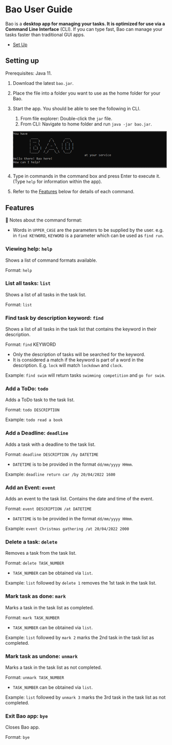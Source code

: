 # Bao User Guide

Bao is a **desktop app for managing your tasks. It is optimized for use via a Command Line Interface** (CLI). If you can
type fast, Bao can manage your tasks faster than traditional GUI apps.

- [Set Up](#setting-up)

## Setting up

Prerequisites: Java 11.

1. Download the latest `bao.jar`.
2. Place the file into a folder you want to use as the home folder for your Bao.
3. Start the app. You should be able to see the following in CLI.
   1. From file explorer: Double-click the `jar` file.
   2. From CLI: Navigate to home folder and run `java -jar bao.jar`.
   
   ![img.png](img.png)
4. Type in commands in the command box and press Enter to execute it. (Type `help` for information within the app).
5. Refer to the [Features](#features) below for details of each command.

## Features

:memo: Notes about the command format:
- Words in `UPPER_CASE` are the parameters to be supplied by the user.
  e.g. in `find KEYWORD`, `KEYWORD` is a parameter which can be used as `find run`.

### Viewing help: `help`
Shows a list of command formats available.

Format: `help`

### List all tasks: `list`
Shows a list of all tasks in the task list.

Format: `list`

### Find task by description keyword: `find`
Shows a list of all tasks in the task list that contains the keyword in their description.

Format: `find` KEYWORD
- Only the description of tasks will be searched for the keyword.
- It is considered a match if the keyword is part of a word in the description. E.g. `lock` will match `lockdown` and `clock`.

Example:
`find swim` will return tasks `swimming competition` and `go for swim`.

### Add a ToDo: `todo`
Adds a ToDo task to the task list.

Format: `todo DESCRIPTION`

Example:
`todo read a book`

### Add a Deadline: `deadline`
Adds a task with a deadline to the task list.

Format: `deadline DESCRIPTION /by DATETIME`
- `DATETIME` is to be provided in the format `dd/mm/yyyy HHmm`.

Example:
`deadline return car /by 20/04/2022 1600`

### Add an Event: `event`
Adds an event to the task list. Contains the date and time of the event.

Format: `event DESCRIPTION /at DATETIME`
- `DATETIME` is to be provided in the format `dd/mm/yyyy HHmm`.

Example:
`event Christmas gathering /at 20/04/2022 2000
`
### Delete a task: `delete`
Removes a task from the task list.

Format: `delete TASK_NUMBER`
- `TASK_NUMBER` can be obtained via `list`.

Example:
`list` followed by `delete 1` removes the 1st task in the task list.

### Mark task as done: `mark`
Marks a task in the task list as completed.

Format: `mark TASK_NUMBER`
- `TASK_NUMBER` can be obtained via `list`.

Example:
`list` followed by `mark 2` marks the 2nd task in the task list as completed.

### Mark task as undone: `unmark`
Marks a task in the task list as not completed.

Format: `unmark TASK_NUMBER`
- `TASK_NUMBER` can be obtained via `list`.

Example:
`list` followed by `unmark 3` marks the 3rd task in the task list as not completed.

### Exit Bao app: `bye`
Closes Bao app.

Format: `bye`
